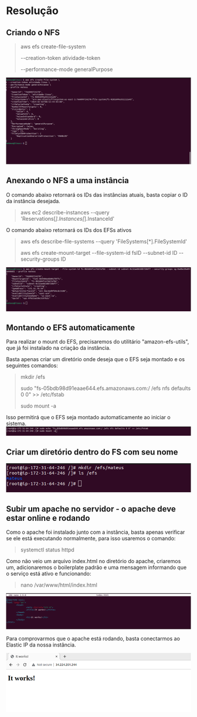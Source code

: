 
# Resolução

## Criando o NFS
> aws efs create-file-system
> 
> --creation-token atividade-token
> 
> --performance-mode generalPurpose

<img src="/atividade-prints/criando-efs.png" alt="Criando EFS." />

## Anexando o NFS a uma instância
O comando abaixo retornará os IDs das instâncias atuais, basta copiar o ID da instância desejada.

> aws ec2 describe-instances --query 'Reservations[*].Instances[*].InstanceId' 
> 
O comando abaixo retornará os IDs dos EFSs ativos
> aws efs describe-file-systems --query 'FileSystems[*].FileSystemId'
> 
> aws efs create-mount-target --file-system-id fsID --subnet-id ID --security-groups ID

<img src="/atividade-prints/criando-target-efs.png" alt="Anexando o NFS à instância." />

## Montando o EFS automaticamente
Para realizar o mount do EFS, precisaremos do utilitário "amazon-efs-utils", que já foi instalado na criação da instância.

Basta apenas criar um diretório onde deseja que o EFS seja montado e os seguintes comandos:
> mkdir /efs
> 
> sudo "fs-05bdb98d91eaae644.efs.amazonaws.com:/ /efs nfs defaults 0 0" >> /etc/fstab
>
> sudo mount -a

Isso permitirá que o EFS seja montado automaticamente ao iniciar o sistema.
<img src="/atividade-prints/mount-auto.png" alt="Montando o EFS." />


## Criar um diretório dentro do FS com seu nome
<img src="/atividade-prints/criand-diretorio.png" alt="Criando um diretório com o meu nome." />

## Subir um apache no servidor - o apache deve estar online e rodando
Como o apache foi instalado junto com a instância, basta apenas verificar se ele está executando normalmente, para isso usaremos o comando:
> systemctl status httpd

Como não veio um arquivo index.html no diretório do apache, criaremos um, adicionaremos o boilerplate padrão e uma mensagem informando que o serviço está ativo e funcionando:
> nano /var/www/html/index.html

<img src="/atividade-prints/create-index.png" alt="Criando o arquivo index.html." />

Para comprovarmos que o apache está rodando, basta conectarmos ao Elastic IP da nossa instância.

<img src="/atividade-prints/site-up.png" alt="Confirmando que o apache está funcionando" />
